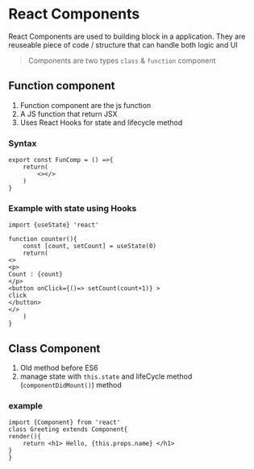 # React Components

React Components are used to building block in a application. They are reuseable piece of code / structure that can handle both logic and UI

> Components are two types `class` & `function` component

## Function component

1. Function component are the js function
2. A JS function that return JSX
3. Uses React Hooks for state and lifecycle method

### Syntax

```
export const FunComp = () =>{
    return(
        <></>
    )
}
```

### Example with state using Hooks

```
import {useState} 'react'

function counter(){
    const [count, setCount] = useState(0)
    return(
<>
<p>
Count : {count}
</p>
<button onClick={()=> setCount(count+1)} >
click
</button>
</>
    )
}
```

## Class Component
1. Old method before ES6
2. manage state with `this.state` and lifeCycle method (`componentDidMount()`) method

### example
```
import {Component} from 'react'
class Greeting extends Component{
render(){
    return <h1> Hello, {this.props.name} </h1>
}
}

```